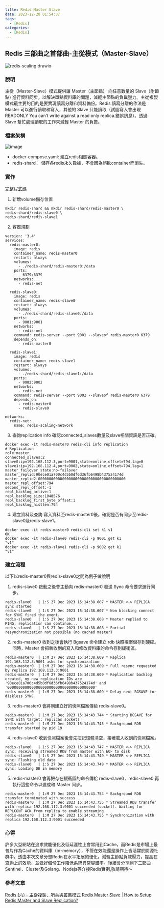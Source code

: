 ```yaml
---
title: Redis Master Slave
date: 2023-12-28 01:54:37
tags:
  - [Redis]
categories:
  - [Redis]
---
```


## Redis 三部曲之首部曲-主從模式（Master-Slave）

![redis-scaling.drawio](https://i.imgur.com/Gqn4luk.png)
<!-- more -->

### 說明
主從（Master-Slave）模式提供讓 Master（主節點） 向任意數量的 Slave（附節點) 進行資料同步，以解決單點資料庫的問題，減輕主節點的負載壓力。主從複製模式最主要的目的是要實現讀寫分離和資料備份。Redis 讀寫分離的作法是 Master 可以進行讀取和寫入，其他的 Slave 只能讀取（試圖寫入會出現READONLY You can't write against a read only replica.錯誤訊息）。透過 Slave 幫忙處理讀取的工作來減輕 Master 的負擔。

### 檔案架構

![image](https://i.imgur.com/4GlZICz.png)
- docker-compose.yaml: 建立redis相關容器。
- redis-shard： 儲存各redis永久數據，不會因為誤砍container而消失。

### 實作
[完整程式碼](https://github.com/HowhowChen/redis-project/tree/main/redis-master-slave)

1. 新增volume儲存位置

```shell=
mkdir redis-shard && mkdir redis-shard/redis-master0 \
redis-shard/redis-slave0 \
redis-shard/redis-slave1
```
2. 容器規劃

```yaml=
version: '3.4'
services:
  redis-master0:
    image: redis
    container_name: redis-master0
    restart: always
    volumes:
      - ./redis-shard/redis-master0:/data
    ports:
      - 6379:6379
    networks:
      - redis-net

  redis-slave0:
    image: redis
    container_name: redis-slave0
    restart: always
    volumes:
      - ./redis-shard/redis-slave0:/data
    ports: 
      - 9001:9001
    networks:
      - redis-net
    command: redis-server --port 9001 --slaveof redis-master0 6379
    depends_on: 
      - redis-master0

  redis-slave1:
    image: redis
    container_name: redis-slave1
    restart: always
    volumes:
      - ./redis-shard/redis-slave1:/data
    ports: 
      - 9002:9002
    networks:
      - redis-net
    command: redis-server --port 9002 --slaveof redis-master0 6379
    depends_on: 
      - redis-master0
      - redis-slave0

networks:
  redis-net:
    name: redis-scaling-network
```

3. 查詢replication info
確認connected_slaves數量及slave相關資訊是否正確。

```shell=
docker exec -it redis-master0 redis-cli info replication
# Replication
role:master
connected_slaves:2
slave0:ip=192.168.112.3,port=9001,state=online,offset=794,lag=0
slave1:ip=192.168.112.4,port=9002,state=online,offset=794,lag=1
master_failover_state:no-failover
master_replid:90ece01a700c4d5b0df6d36fb6498b437524174d
master_replid2:0000000000000000000000000000000000000000
master_repl_offset:794
second_repl_offset:-1
repl_backlog_active:1
repl_backlog_size:1048576
repl_backlog_first_byte_offset:1
repl_backlog_histlen:794
```

4. 建立資料及查詢
寫入資料至redis-master0後，確認是否有同步至redis-slave0及redis-slave1。

```shell=
docker exec -it redis-master0 redis-cli set k1 v1
OK
docker exec -it redis-slave0 redis-cli -p 9001 get k1
"v1"
docker exec -it redis-slave1 redis-cli -p 9002 get k1
"v1"
```

### 建立流程
以下以redis-master0與redis-slave0之間為例子做說明

1. redis-slave0 啟動之後會主動向 redis-master0 發送 Sync 命令要求進行同步。
```log=
redis-slave0   | 1:S 27 Dec 2023 15:14:38.607 * MASTER <-> REPLICA sync started
redis-slave0   | 1:S 27 Dec 2023 15:14:38.607 * Non blocking connect for SYNC fired the event.
redis-slave0   | 1:S 27 Dec 2023 15:14:38.608 * Master replied to PING, replication can continue...
redis-slave0   | 1:S 27 Dec 2023 15:14:38.608 * Partial resynchronization not possible (no cached master)
```
2. redis-master0 收到之後會執行 Bgsave 命令建立 rdb 快照檔案儲存到硬碟。同時，Master 會把新收到的寫入和修改資料庫的命令存到緩衝區。
```log=
redis-master0  | 1:M 27 Dec 2023 15:14:38.609 * Replica 192.168.112.3:9001 asks for synchronization
redis-master0  | 1:M 27 Dec 2023 15:14:38.609 * Full resync requested by replica 192.168.112.3:9001
redis-master0  | 1:M 27 Dec 2023 15:14:38.609 * Replication backlog created, my new replication IDs are '90ece01a700c4d5b0df6d36fb6498b437524174d' and '0000000000000000000000000000000000000000'
redis-master0  | 1:M 27 Dec 2023 15:14:38.609 * Delay next BGSAVE for diskless SYNC
```

3. redis-master0 會將剛建立好的快照檔案傳給 redis-slave0。
```log=
redis-master0  | 1:M 27 Dec 2023 15:14:43.744 * Starting BGSAVE for SYNC with target: replicas sockets
redis-master0  | 1:M 27 Dec 2023 15:14:43.745 * Background RDB transfer started by pid 19
```

4. redis-slave0 收到快照檔案後會先把記憶體清空，接著載入收到的快照檔案。
```log=
redis-slave0   | 1:S 27 Dec 2023 15:14:43.747 * MASTER <-> REPLICA sync: receiving streamed RDB from master with EOF to disk
redis-slave0   | 1:S 27 Dec 2023 15:14:43.749 * MASTER <-> REPLICA sync: Flushing old data
redis-slave0   | 1:S 27 Dec 2023 15:14:43.749 * MASTER <-> REPLICA sync: Loading DB in memory
```

5. redis-master0 會再把存在緩衝區的命令傳給 redis-slave0，redis-slave0 再執行這些命令以達成和 Master 同步。
```log=
redis-master0  | 1:M 27 Dec 2023 15:14:43.754 * Background RDB transfer terminated with success
redis-master0  | 1:M 27 Dec 2023 15:14:43.755 * Streamed RDB transfer with replica 192.168.112.3:9001 succeeded (socket). Waiting for REPLCONF ACK from replica to enable streaming
redis-master0  | 1:M 27 Dec 2023 15:14:43.755 * Synchronization with replica 192.168.112.3:9001 succeeded
```

### 心得
許多大型網站在追求效能優化及低延遲性上會常用到Cache，而Redis是市場上最普片作為Cache的資料庫（in-memory），不管在效能還是操作上皆活躍於開源社群中。透由本次文章分想Redis在水平拓展的優化，減輕主節點負載壓力，提高在查詢上的效能，並做好備份工作降低系統異常容錯率。後續會分享剩下二部曲Sentinel、Cluster及Golang、Nodejs等介接Redis實例,敬請期待～


### 參考文章
[Redis (六) - 主從複製、哨兵與叢集模式](https://hackmd.io/@tienyulin/redis-master-slave-replication-sentinel-cluster)
[Redis Master Slave | How to Setup Redis Master and Slave Replication?](https://www.educba.com/redis-master-slave/)